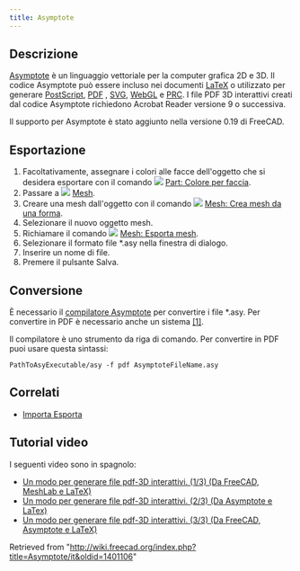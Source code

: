 ```yaml
---
title: Asymptote
---
```

## Descrizione

[Asymptote](https://asymptote.sourceforge.io/) è un linguaggio vettoriale per la computer grafica 2D e 3D. Il codice Asymptote può essere incluso nei documenti [LaTeX](https://www.latex-project.org/) o utilizzato per generare [PostScript](https://en.wikipedia.org/wiki/PostScript), [PDF](/PDF/it "PDF/it") , [SVG](/SVG/it "SVG/it"), [WebGL](https://www.khronos.org/webgl/) e [PRC](https://en.wikipedia.org/wiki/PRC_(file_format)). I file PDF 3D interattivi creati dal codice Asymptote richiedono Acrobat Reader versione 9 o successiva.

Il supporto per Asymptote è stato aggiunto nella versione 0.19 di FreeCAD.

## Esportazione

1. Facoltativamente, assegnare i colori alle facce dell'oggetto che si desidera esportare con il comando ![](/images/Part_ColorPerFace.svg) [Part: Colore per faccia](/Part_ColorPerFace/it "Part ColorPerFace/it").
2. Passare a ![](/images/Workbench_Mesh.svg) [Mesh](/Mesh_Workbench/it "Mesh Workbench/it").
3. Creare una mesh dall'oggetto con il comando ![](/images/Mesh_FromPartShape.svg) [Mesh: Crea mesh da una forma](/Mesh_FromPartShape/it "Mesh FromPartShape/it").
4. Selezionare il nuovo oggetto mesh.
5. Richiamare il comando ![](/images/Mesh_Export.svg) [Mesh: Esporta mesh](/Mesh_Export/it "Mesh Export/it").
6. Selezionare il formato file \*.asy nella finestra di dialogo.
7. Inserire un nome di file.
8. Premere il pulsante Salva.

## Conversione

È necessario il [compilatore Asymptote](https://sourceforge.net/projects/asymptote/) per convertire i file \*.asy. Per convertire in PDF è necessario anche un sistema [[1]](https://www.latex-project.org/get/LaTeX).

Il compilatore è uno strumento da riga di comando. Per convertire in PDF puoi usare questa sintassi:

```
PathToAsyExecutable/asy -f pdf AsymptoteFileName.asy

```

## Correlati

* [Importa Esporta](/Import_Export/it "Import Export/it")

## Tutorial video

I seguenti video sono in spagnolo:

* [Un modo per generare file pdf-3D interattivi. (1/3) (Da FreeCAD, MeshLab e LaTeX)](https://www.youtube.com/watch?v=U0m3643Vb1Q)
* [Un modo per generare file pdf-3D interattivi. (2/3) (Da Asymptote e LaTex)](https://www.youtube.com/watch?v=PhVNvDZIerM)
* [Un modo per generare file pdf-3D interattivi. (3/3) (Da FreeCAD, Asymptote e LaTeX)](https://www.youtube.com/watch?v=Q_ufaCN2hb4)

Retrieved from "<http://wiki.freecad.org/index.php?title=Asymptote/it&oldid=1401106>"